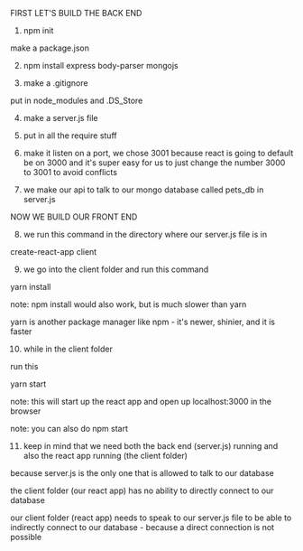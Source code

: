 
FIRST LET'S BUILD THE BACK END

1. npm init

make a package.json

2. npm install express body-parser mongojs

3. make a .gitignore

put in node_modules and .DS_Store

4. make a server.js file

5. put in all the require stuff

6. make it listen on a port, we chose 3001 because react is going to default be on 3000 and it's super easy for us to just change the number 3000 to 3001 to avoid conflicts

7. we make our api to talk to our mongo database called pets_db in server.js


NOW WE BUILD OUR FRONT END

8. we run this command in the directory where our server.js file is in 

create-react-app client

9. we go into the client folder and run this command

yarn install

note: npm install would also work, but is much slower than yarn

yarn is another package manager like npm - it's newer, shinier, and it is faster

10. while in the client folder

run this

yarn start

note: this will start up the react app and open up localhost:3000 in the browser

note: you can also do npm start

11. keep in mind that we need both the back end (server.js) running and also the react app running (the client folder)

because server.js is the only one that is allowed to talk to our database

the client folder (our react app) has no ability to directly connect to our database

our client folder (react app) needs to speak to our server.js file to be able to indirectly connect to our database - because a direct connection is not possible


















